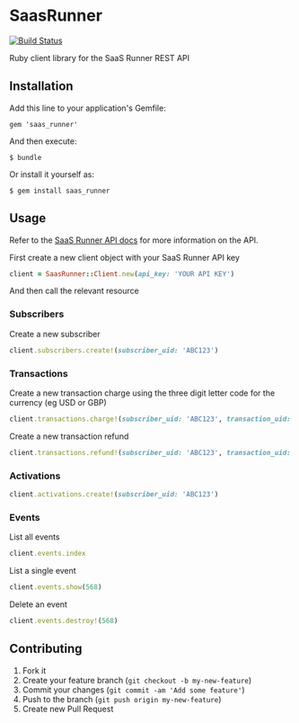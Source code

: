 # SaasRunner

[![Build Status](https://travis-ci.org/simpleweb/saasrunner-client-ruby.svg?branch=master)](https://travis-ci.org/simpleweb/saasrunner-client-ruby)

Ruby client library for the SaaS Runner REST API

## Installation

Add this line to your application's Gemfile:

    gem 'saas_runner'

And then execute:

    $ bundle

Or install it yourself as:

    $ gem install saas_runner

## Usage

Refer to the [SaaS Runner API docs](http://docs.saasrunner.apiary.io/) for more information on the API.

First create a new client object with your SaaS Runner API key

```ruby
client = SaasRunner::Client.new(api_key: 'YOUR API KEY')
```

And then call the relevant resource

### Subscribers

Create a new subscriber

```ruby
client.subscribers.create!(subscriber_uid: 'ABC123')
```

### Transactions

Create a new transaction charge using the three digit letter code for the currency (eg USD or GBP)

```ruby
client.transactions.charge!(subscriber_uid: 'ABC123', transaction_uid: '123', amount_in_cents: 1000, currency: 'USD')
```

Create a new transaction refund

```ruby
client.transactions.refund!(subscriber_uid: 'ABC123', transaction_uid: '124', amount_in_cents: 150, currecny: 'USD')
```

### Activations

```ruby
client.activations.create!(subscriber_uid: 'ABC123')
```

### Events

List all events

```ruby
client.events.index
```

List a single event

```ruby
client.events.show(568)
```

Delete an event

```ruby
client.events.destroy!(568)
```

## Contributing

1. Fork it
2. Create your feature branch (`git checkout -b my-new-feature`)
3. Commit your changes (`git commit -am 'Add some feature'`)
4. Push to the branch (`git push origin my-new-feature`)
5. Create new Pull Request
